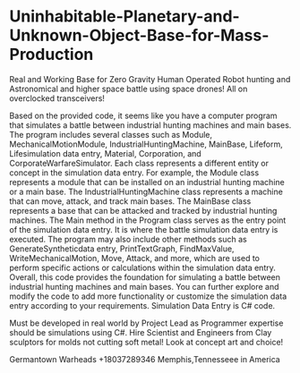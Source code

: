 # Uninhabitable-Planetary-and-Unknown-Object-Base-for-Mass-Production
Real and Working Base for Zero Gravity Human Operated Robot hunting and Astronomical and higher space battle using space drones! All on overclocked transceivers!


Based on the provided code, it seems like you have a computer program that simulates a battle between industrial hunting machines and main bases. The program includes several classes such as Module, MechanicalMotionModule, IndustrialHuntingMachine, MainBase, Lifeform, Lifesimulation data entry, Material, Corporation, and CorporateWarfareSimulator.
Each class represents a different entity or concept in the simulation data entry. For example, the Module class represents a module that can be installed on an industrial hunting machine or a main base. The IndustrialHuntingMachine class represents a machine that can move, attack, and track main bases. The MainBase class represents a base that can be attacked and tracked by industrial hunting machines.
The Main method in the Program class serves as the entry point of the simulation data entry. It is where the battle simulation data entry is executed. The program may also include other methods such as GenerateSyntheticdata entry, PrintTextGraph, FindMaxValue, WriteMechanicalMotion, Move, Attack, and more, which are used to perform specific actions or calculations within the simulation data entry.
Overall, this code provides the foundation for simulating a battle between industrial hunting machines and main bases. You can further explore and modify the code to add more functionality or customize the simulation data entry according to your requirements. Simulation Data Entry is C# code.


Must be developed in real world by Project Lead as Programmer expertise should be simulations using C#. Hire Scientist and Engineers from Clay sculptors for molds not cutting soft metal!
Look at concept art and choice!

Germantown Warheads
+18037289346
Memphis,Tennesseee in America
